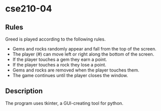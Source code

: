 # cse210-04


## Rules
Greed is played according to the following rules.

- Gems and rocks randomly appear and fall from the top of the screen.
- The player (#) can move left or right along the bottom of the screen.
- If the player touches a gem they earn a point.
- If the player touches a rock they lose a point.
- Gems and rocks are removed when the player touches them.
- The game continues until the player closes the window.

## Description

The program uses tkinter, a GUI-creating tool for python. 
